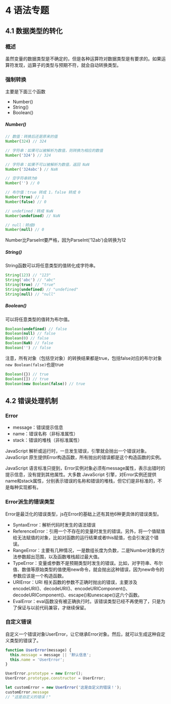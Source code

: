 # 4 语法专题

## 4.1 数据类型的转化

### 概述

虽然变量的数据类型是不确定的，但是各种运算符对数据类型是有要求的。如果运算符发现，运算子的类型与预期不符，就会自动转换类型。

### 强制转换

主要是下面三个函数

- Number()
- String()
- Boolean()

##### Number()

```js
// 数值：转换后还是原来的值
Number(324) // 324

// 字符串：如果可以被解析为数值，则转换为相应的数值
Number('324') // 324

// 字符串：如果不可以被解析为数值，返回 NaN
Number('324abc') // NaN

// 空字符串转为0
Number('') // 0

// 布尔值：true 转成 1，false 转成 0
Number(true) // 1
Number(false) // 0

// undefined：转成 NaN
Number(undefined) // NaN

// null：转成0
Number(null) // 0
```

Number比ParseInt要严格，因为ParseInt('12ab')会转换为12

##### String()

String函数可以将任意类型的值转化成字符串。

```js
String(123) // "123"
String('abc') // "abc"
String(true) // "true"
String(undefined) // "undefined"
String(null) // "null"
```

##### Boolean()

可以将任意类型的值转为布尔值。

```js
Boolean(undefined) // false
Boolean(null) // false
Boolean(0) // false
Boolean(NaN) // false
Boolean('') // false
```

注意，所有对象（包括空对象）的转换结果都是true，包括false对应的布尔对象`new Boolean(false)`也是true

```js
Boolean({}) // true
Boolean([]) // true
Boolean(new Boolean(false)) // true
```

## 4.2 错误处理机制

### Error

- message：错误提示信息
- name：错误名称（非标准属性）
- stack：错误的堆栈（非标准属性）

JavaScript 解析或运行时，一旦发生错误，引擎就会抛出一个错误对象。JavaScript 原生提供Error构造函数，所有抛出的错误都是这个构造函数的实例。

JavaScript 语言标准只提到，Error实例对象必须有message属性，表示出错时的提示信息，没有提到其他属性。大多数 JavaScript 引擎，对Error实例还提供name和stack属性，分别表示错误的名称和错误的堆栈，但它们是非标准的，不是每种实现都有。

### Error派生的错误类型

Error是最泛化的错误类型，js在Error的基础上还有其他6种更具体的错误类型。

- SyntaxError：解析代码时发生的语法错误
- ReferenceError：引用一个不存在的变量时发生的错误。另外，将一个值赋值给无法赋值的对象，比如对函数的运行结果或者this赋值，也会引发这个错误。
- RangeError：主要有几种情况，一是数组长度为负数，二是Number对象的方法参数超出范围，以及函数堆栈超过最大值。
- TypeError：变量或参数不是预期类型时发生的错误。比如，对字符串、布尔值、数值等原始类型的值使用new命令，就会抛出这种错误，因为new命令的参数应该是一个构造函数。
- URIError：URI 相关函数的参数不正确时抛出的错误，主要涉及encodeURI()、decodeURI()、encodeURIComponent()、decodeURIComponent()、escape()和unescape()这六个函数。
- EvalError：eval函数没有被正确执行时。该错误类型已经不再使用了，只是为了保证与以前代码兼容，才继续保留。

### 自定义错误

自定义一个错误对象UserError，让它继承Error对象。然后，就可以生成这种自定义类型的错误了。

```js
function UserError(message) {
  this.message = message || '默认信息';
  this.name = 'UserError';
}

UserError.prototype = new Error();
UserError.prototype.constructor = UserError;

let customError = new UserError('这是自定义的错误！');
customError.message
// "这是自定义的错误！"
```

